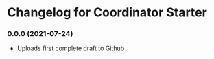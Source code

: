 # Changelog for Coordinator Starter

### 0.0.0 (2021-07-24)

*   Uploads first complete draft to Github